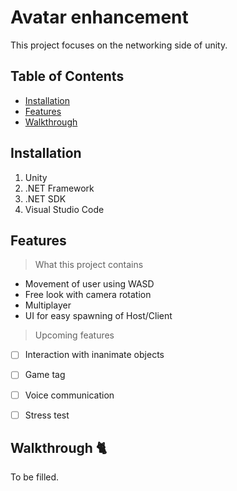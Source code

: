 # Avatar enhancement

This project focuses on the networking side of unity.

## Table of Contents

- [Installation](#installation)
- [Features](#features)
- [Walkthrough](#walktrhough)

## Installation

1.  Unity
2. .NET Framework
3. .NET SDK
4.  Visual Studio Code

## Features

> What this project contains
* Movement of user using WASD
* Free look with camera rotation
* Multiplayer 
* UI for easy spawning of Host/Client

> Upcoming features
- [ ] Interaction with inanimate objects
- [ ] Game tag
- [ ] Voice communication
- [ ] Stress test


## Walkthrough :cat2:

To be filled. 

